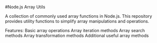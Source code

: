 #Node.js Array Utils

A collection of commonly used array functions in Node.js. This repository provides utility functions to simplify array manipulations and operations.

Features: 
Basic array operations
Array iteration methods
Array search methods
Array transformation methods
Additional useful array methods
